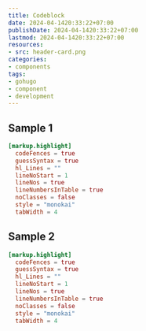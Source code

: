 ```yaml
---
title: Codeblock
date: 2024-04-1420:33:22+07:00
publishDate: 2024-04-1420:33:22+07:00
lastmod: 2024-04-1420:33:22+07:00
resources:
- src: header-card.png
categories:
- components
tags:
- gohugo
- component
- development
---
```



## Sample 1

```toml
[markup.highlight]
  codeFences = true
  guessSyntax = true
  hl_Lines = ""
  lineNoStart = 1
  lineNos = true
  lineNumbersInTable = true
  noClasses = false
  style = "monokai"
  tabWidth = 4
```

## Sample 2

```toml {linenos=[1,"5-6"],something=else,filename="sample.toml"}
[markup.highlight]
  codeFences = true
  guessSyntax = true
  hl_Lines = ""
  lineNoStart = 1
  lineNos = true
  lineNumbersInTable = true
  noClasses = false
  style = "monokai"
  tabWidth = 4
```
